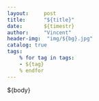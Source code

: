 ```yaml
---
layout:     post
title:      "${title}"
date:       ${timestr}
author:     "Vincent"
header-img:  "img/${bg}.jpg"
catalog: true
tags:
    % for tag in tags:
    - ${tag}
    % endfor
---
```


${body}